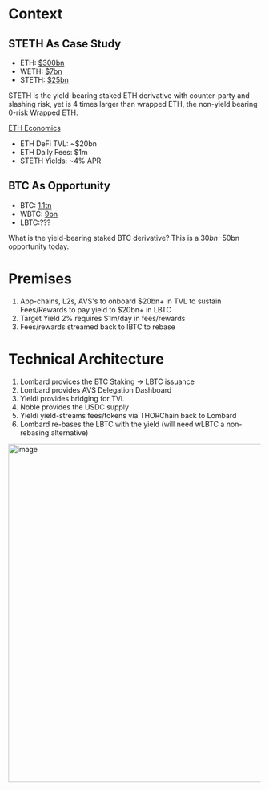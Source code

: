 # Context

## STETH As Case Study
* ETH: [$300bn](https://www.coingecko.com/en/coins/ethereum)
* WETH: [$7bn](https://www.coingecko.com/en/coins/weth)
* STETH: [$25bn](https://www.coingecko.com/en/coins/lido-staked-ether)

STETH is the yield-bearing staked ETH derivative with counter-party and slashing risk, yet is 4 times larger than wrapped ETH, the non-yield bearing 0-risk Wrapped ETH. 

[ETH Economics](https://defillama.com/chain/Ethereum)
* ETH DeFi TVL: ~$20bn 
* ETH Daily Fees: $1m
* STETH Yields: ~4% APR

## BTC As Opportunity
* BTC: [1.1tn](https://www.coingecko.com/en/coins/bitcoin)
* WBTC: [9bn](https://www.coingecko.com/en/coins/wrapped-bitcoin)
* LBTC:???

What is the yield-bearing staked BTC derivative? This is a $30bn-$50bn opportunity today. 

# Premises
1) App-chains, L2s, AVS's to onboard $20bn+ in TVL to sustain Fees/Rewards to pay yield to $20bn+ in LBTC
2) Target Yield 2% requires $1m/day in fees/rewards
3) Fees/rewards streamed back to lBTC to rebase

# Technical Architecture
1) Lombard provices the BTC Staking -> LBTC issuance
2) Lombard provides AVS Delegation Dashboard
3) Yieldi provides bridging for TVL
4) Noble provides the USDC supply
5) Yieldi yield-streams fees/tokens via THORChain back to Lombard
6) Lombard re-bases the LBTC with the yield (will need wLBTC a non-rebasing alternative)

<img width="674" alt="image" src="https://github.com/user-attachments/assets/af7b9d65-711d-4152-8469-490afe731b73">

